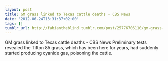 ```yaml
---
layout: post
title: GM grass linked to Texas cattle deaths - CBS News
date: '2012-06-24T13:31:37+02:00'
tags: []
tumblr_url: http://fabiantheblind.tumblr.com/post/25776706110/gm-grass-linked-to-texas-cattle-deaths-cbs-news
---
```

GM grass linked to Texas cattle deaths - CBS News
  Preliminary tests revealed the Tifton 85 grass, which has been here for years, had suddenly started producing cyanide gas, poisoning the cattle.
